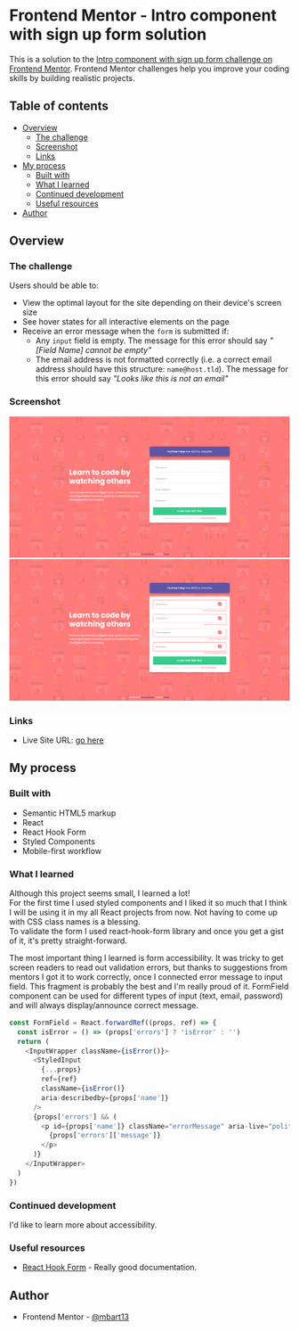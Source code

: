# Frontend Mentor - Intro component with sign up form solution

This is a solution to the [Intro component with sign up form challenge on Frontend Mentor](https://www.frontendmentor.io/challenges/intro-component-with-signup-form-5cf91bd49edda32581d28fd1). Frontend Mentor challenges help you improve your coding skills by building realistic projects. 

## Table of contents

- [Overview](#overview)
  - [The challenge](#the-challenge)
  - [Screenshot](#screenshot)
  - [Links](#links)
- [My process](#my-process)
  - [Built with](#built-with)
  - [What I learned](#what-i-learned)
  - [Continued development](#continued-development)
  - [Useful resources](#useful-resources)
- [Author](#author)


## Overview

### The challenge

Users should be able to:

- View the optimal layout for the site depending on their device's screen size
- See hover states for all interactive elements on the page
- Receive an error message when the `form` is submitted if:
  - Any `input` field is empty. The message for this error should say *"[Field Name] cannot be empty"*
  - The email address is not formatted correctly (i.e. a correct email address should have this structure: `name@host.tld`). The message for this error should say *"Looks like this is not an email"*

### Screenshot

![](./screenshot1.png)
![](./screenshot2.png)


### Links

- Live Site URL: [go here](https://intro-component-with-signup-form-mbart13.vercel.app/)

## My process

### Built with

- Semantic HTML5 markup
- React
- React Hook Form
- Styled Components
- Mobile-first workflow


### What I learned

Although this project seems small, I learned a lot!  
For the first time I used styled components and I liked it so much that I think I will be using it in my all React projects from now. Not having to come up with CSS class names is a blessing.  
To validate the form I used react-hook-form library and once you get a gist of it, it's pretty straight-forward.  

The most important thing I learned is form accessibility. It was tricky to get screen readers to read out validation errors, but thanks to suggestions from mentors I got it to work correctly, once I connected error message to input field.
This fragment is probably the best and I'm really proud of it. FormField component can be used for different types of input (text, email, password) and will always display/announce correct message.
```js
const FormField = React.forwardRef((props, ref) => {
  const isError = () => (props['errors'] ? 'isError' : '')
  return (
    <InputWrapper className={isError()}>
      <StyledInput
        {...props}
        ref={ref}
        className={isError()}
        aria-describedby={props['name']}
      />
      {props['errors'] && (
        <p id={props['name']} className="errorMessage" aria-live="polite">
          {props['errors']['message']}
        </p>
      )}
    </InputWrapper>
  )
})
```

### Continued development

I'd like to learn more about accessibility.


### Useful resources

- [React Hook Form](https://react-hook-form.com/) - Really good documentation.


## Author

- Frontend Mentor - [@mbart13](https://www.frontendmentor.io/profile/mbart13)
